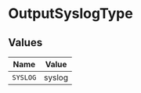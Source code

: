 # OutputSyslogType


## Values

| Name     | Value    |
| -------- | -------- |
| `SYSLOG` | syslog   |
